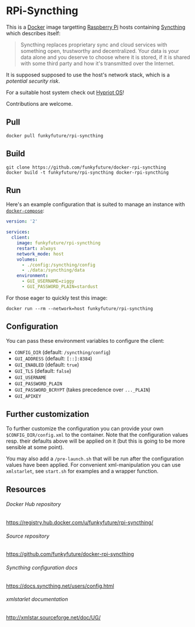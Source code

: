 # RPi-Syncthing

This is a [Docker](https://www.docker.com) image targetting
[Raspberry Pi](https://www.raspberrypi.org) hosts containing
[Syncthing](https://syncthing.net) which describes itself:

> Syncthing replaces proprietary sync and cloud services with something open,
> trustworthy and decentralized. Your data is your data alone and you deserve
> to choose where it is stored, if it is shared with some third party and how
> it's transmitted over the Internet.

It is supposed supposed to use the host's network stack, which is a *potential
security risk*.

For a suitable host system check out [Hypriot OS](http://blog.hypriot.com/downloads/)!

Contributions are welcome.


## Pull

```
docker pull funkyfuture/rpi-syncthing
```

## Build

```
git clone https://github.com/funkyfuture/docker-rpi-syncthing
docker build -t funkyfuture/rpi-syncthing docker-rpi-syncthing
```

## Run

Here's an example configuration that is suited to manage an instance with
[`docker-compose`](https://docs.docker.com/compose/):

```yaml
version: '2'

services:
  client:
    image: funkyfuture/rpi-syncthing
    restart: always
    network_mode: host
    volumes:
      - ./config:/syncthing/config
      - ./data:/syncthing/data
    environment:
      - GUI_USERNAME=ziggy
      - GUI_PASSWORD_PLAIN=stardust
```

For those eager to quickly test this image:

```
docker run --rm --network=host funkyfuture/rpi-syncthing
```

## Configuration

You can pass these environment variables to configure the client:

- `CONFIG_DIR` (default: `/syncthing/config`)
- `GUI_ADDRESS` (default: `[::]:8384`)
- `GUI_ENABLED` (default: `true`)
- `GUI_TLS` (default: `false`)
- `GUI_USERNAME`
- `GUI_PASSWORD_PLAIN`
- `GUI_PASSWORD_BCRYPT` (takes precedence over `..._PLAIN`)
- `GUI_APIKEY`

## Further customization

To further customize the configuration you can provide your own
`$CONFIG_DIR/config.xml` to the container. Note that the configuration values
resp. their defaults above will be applied on it (but this is going to be more
sensible at some point).

You may also add a `/pre-launch.sh` that will be run after the configuration
values have been applied. For convenient xml-manipulation you can use
`xmlstarlet`, see `start.sh` for examples and a wrapper function.

## Resources

###### Docker Hub repository

https://registry.hub.docker.com/u/funkyfuture/rpi-syncthing/

###### Source repository

https://github.com/funkyfuture/docker-rpi-syncthing

###### Syncthing configuration docs

https://docs.syncthing.net/users/config.html

###### xmlstarlet documentation

http://xmlstar.sourceforge.net/doc/UG/
